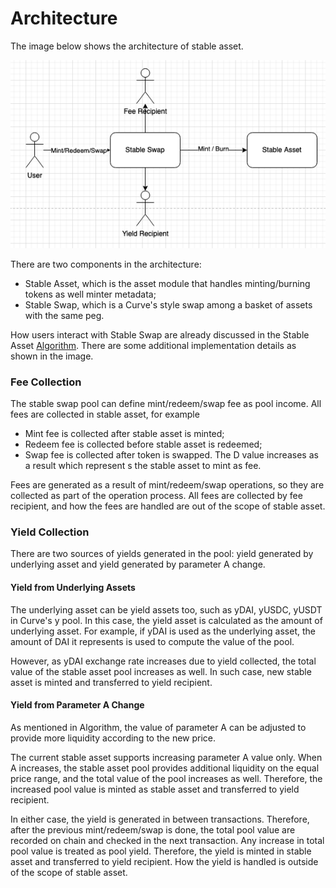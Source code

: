 # Architecture

The image below shows the architecture of stable asset.

![](<../.gitbook/assets/image (2).png>)

There are two components in the architecture:

* Stable Asset, which is the asset module that handles minting/burning tokens as well minter metadata;
* Stable Swap, which is a Curve's style swap among a basket of assets with the same peg.

How users interact with Stable Swap are already discussed in the Stable Asset [Algorithm](algorithm.md#implementation). There are some additional implementation details as shown in the image.

### Fee Collection

The stable swap pool can define mint/redeem/swap fee as pool income. All fees are collected in stable asset, for example

* Mint fee is collected after stable asset is minted;
* Redeem fee is collected before stable asset is redeemed;
* Swap fee is collected after token is swapped. The D value increases as a result which represent s the stable asset to mint as fee.

Fees are generated as a result of mint/redeem/swap operations, so they are collected as part of the operation process. All fees are collected by fee recipient, and how the fees are handled are out of the scope of stable asset.

### Yield Collection

There are two sources of yields generated in the pool: yield generated by underlying asset and yield generated by parameter A change.

#### Yield from Underlying Assets

The underlying asset can be yield assets too, such as yDAI, yUSDC, yUSDT in Curve's y pool. In this case, the yield asset is calculated as the amount of underlying asset. For example, if yDAI is used as the underlying asset, the amount of DAI it represents is used to compute the value of the pool.

However, as yDAI exchange rate increases due to yield collected, the total value of the stable asset pool increases as well. In such case, new stable asset is minted and transferred to yield recipient.

#### Yield from Parameter A Change

As mentioned in Algorithm, the value of parameter A can be adjusted to provide more liquidity according to the new price.

The current stable asset supports increasing parameter A value only. When A increases, the stable asset pool provides additional liquidity on the equal price range, and the total value of the pool increases as well. Therefore, the increased pool value is minted as stable asset and transferred to yield recipient.

In either case, the yield is generated in between transactions. Therefore, after the previous mint/redeem/swap is done, the total pool value are recorded on chain and checked in the next transaction. Any increase in total pool value is treated as pool yield. Therefore, the yield is minted in stable asset and transferred to yield recipient. How the yield is handled is outside of the scope of stable asset.

